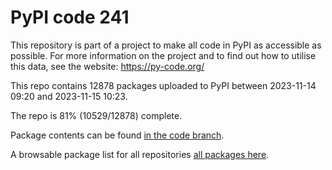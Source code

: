 # PyPI code 241

This repository is part of a project to make all code in PyPI as accessible as possible. For more information 
on the project and to find out how to utilise this data, see the website: https://py-code.org/

This repo contains 12878 packages uploaded to PyPI between 
2023-11-14 09:20 and 2023-11-15 10:23.

The repo is 81% (10529/12878) complete.

Package contents can be found [in the code branch](https://github.com/pypi-data/pypi-mirror-241/tree/code/packages).

A browsable package list for all repositories [all packages here](https://py-code.org/repositories/pypi-mirror-241).


